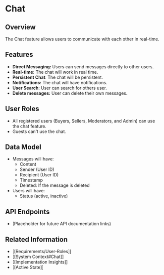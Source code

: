 # Chat

## Overview

The Chat feature allows users to communicate with each other in real-time.

## Features

*   **Direct Messaging:** Users can send messages directly to other users.
* **Real-time:** The chat will work in real time.
* **Persistent Chat**: The chat will be persistent.
* **Notifications:** The chat will have notifications.
* **User Search**: User can search for others user.
* **Delete messages:** User can delete their own messages.

## User Roles

*   All registered users (Buyers, Sellers, Moderators, and Admin) can use the chat feature.
* Guests can't use the chat.

## Data Model

*   Messages will have:
    *   Content
    *   Sender (User ID)
    *   Recipient (User ID)
    *   Timestamp
    * Deleted: If the message is deleted
* Users will have:
  * Status (active, inactive)

## API Endpoints

*   (Placeholder for future API documentation links)

## Related Information

*   [[Requirements/User-Roles]]
*   [[System Context#Chat]]
*   [[Implementation Insights]]
* [[Active State]]

